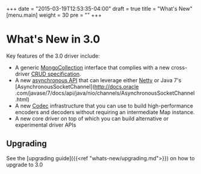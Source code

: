 +++
date = "2015-03-19T12:53:35-04:00"
draft = true
title = "What's New"
[menu.main]
  weight = 30
  pre = "<i class='fa fa-cog'></i>"
+++

# What's New in 3.0

Key features of the 3.0 driver include:

- A generic [MongoCollection](http://api.mongodb.org/java/3.0/com/mongodb/client/MongoCollection.html) interface that complies with a new cross-driver [CRUD specification](https://github.com/mongodb/specifications/blob/master/source/crud/crud.rst).
- A new [asynchronous API](https://github.com/mongodb/mongo-java-driver/tree/master/driver-async) that can leverage either 
[Netty](http://netty.io/) or Java 7's 
[AsynchronousSocketChannel](http://docs.oracle .com/javase/7/docs/api/java/nio/channels/AsynchronousSocketChannel.html)
- A new [Codec](http://api.mongodb.org/java/3.0/org/bson/codecs/Codec.html) infrastructure that you can use to build high-performance
 encoders and decoders without requiring an intermediate Map instance.
- A new core driver on top of which you can build alternative or experimental driver APIs

## Upgrading

See the [upgrading guide]({{<ref "whats-new/upgrading.md">}}) on how to upgrade to 3.0
